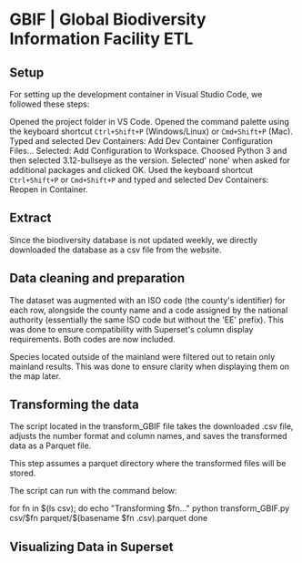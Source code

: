 # GBIF | Global Biodiversity Information Facility ETL

## Setup

For setting up the development container in Visual Studio Code, we followed these steps:

Opened the project folder in VS Code.
Opened the command palette using the keyboard shortcut `Ctrl+Shift+P` (Windows/Linux) or `Cmd+Shift+P` (Mac). Typed and selected Dev Containers: Add Dev Container Configuration Files...
Selected: Add Configuration to Workspace.
Choosed Python 3 and then selected 3.12-bullseye as the version.
Selected' none' when asked for additional packages and clicked OK.
Used the keyboard shortcut `Ctrl+Shift+P` or `Cmd+Shift+P` and typed and selected Dev Containers: Reopen in Container.

## Extract

Since the biodiversity database is not updated weekly, we directly downloaded the database as a csv file from the website.

## Data cleaning and preparation

The dataset was augmented with an ISO code (the county's identifier) for each row, alongside the county name and a code assigned by the national authority (essentially the same ISO code but without the 'EE' prefix). This was done to ensure compatibility with Superset's column display requirements. Both codes are now included.

Species located outside of the mainland were filtered out to retain only mainland results. This was done to ensure clarity when displaying them on the map later.


## Transforming the data

The script located in the transform_GBIF file takes the downloaded .csv file, adjusts the number format and column names, and saves the transformed data as a Parquet file.

This step assumes a parquet directory where the transformed files will be stored. 

The script can run with the command below:

for fn in $(ls csv); do
    echo "Transforming $fn..."
    python transform_GBIF.py csv/$fn parquet/$(basename $fn .csv).parquet
done


## Visualizing Data in Superset





